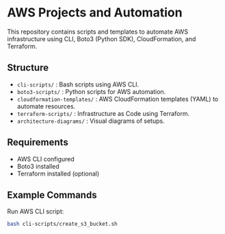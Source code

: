 # AWS Projects and Automation

This repository contains scripts and templates to automate AWS infrastructure using CLI, Boto3 (Python SDK), CloudFormation, and Terraform.

## Structure
- `cli-scripts/` : Bash scripts using AWS CLI.
- `boto3-scripts/` : Python scripts for AWS automation.
- `cloudformation-templates/` : AWS CloudFormation templates (YAML) to automate resources.
- `terraform-scripts/` : Infrastructure as Code using Terraform.
- `architecture-diagrams/` : Visual diagrams of setups.

## Requirements
- AWS CLI configured
- Boto3 installed
- Terraform installed (optional)

## Example Commands
Run AWS CLI script:
```bash
bash cli-scripts/create_s3_bucket.sh
